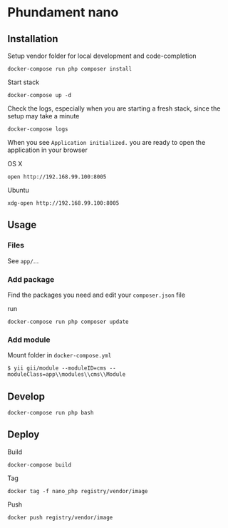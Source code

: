 Phundament nano
===============

## Installation

Setup vendor folder for local development and code-completion

    docker-compose run php composer install

Start stack

    docker-compose up -d

Check the logs, especially when you are starting a fresh stack, since the setup may take a minute
    
    docker-compose logs
    
When you see `Application initialized.` you are ready to open the application in your browser
    
OS X
    
    open http://192.168.99.100:8005
    
Ubuntu
    
    xdg-open http://192.168.99.100:8005

## Usage

### Files

See `app/`...

### Add package

Find the packages you need and edit your `composer.json` file

run

    docker-compose run php composer update

### Add module

Mount folder in `docker-compose.yml`

    $ yii gii/module --moduleID=cms --moduleClass=app\\modules\\cms\\Module

## Develop
    
    docker-compose run php bash
    
## Deploy

Build

    docker-compose build

Tag

    docker tag -f nano_php registry/vendor/image

Push    
    
    docker push registry/vendor/image
    

